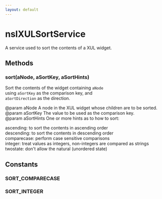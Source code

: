 ```yaml
---
layout: default
---
```


# nsIXULSortService #
  
A service used to sort the contents of a XUL widget.  
  

## Methods ##

### sort(aNode, aSortKey, aSortHints) ###
  
Sort the contents of the widget containing <code>aNode</code>  
using <code>aSortKey</code> as the comparison key, and  
<code>aSortDirection</code> as the direction.  
  
@param aNode A node in the XUL widget whose children are to be sorted.  
@param aSortKey The value to be used as the comparison key.  
@param aSortHints One or more hints as to how to sort:  
  
  ascending: to sort the contents in ascending order  
  descending: to sort the contents in descending order  
  comparecase: perform case sensitive comparisons  
  integer: treat values as integers, non-integers are compared as strings  
  twostate: don't allow the natural (unordered state)  
  

## Constants ##

### SORT_COMPARECASE ###

### SORT_INTEGER ###
